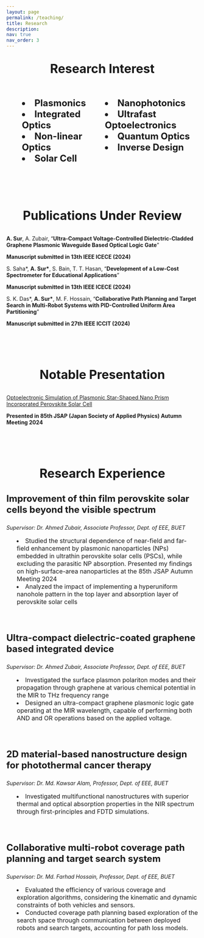 ```yaml
---
layout: page
permalink: /teaching/
title: Research
description: 
nav: true
nav_order: 3
---
```



<p style="text-align: center; font-size: 32px;">
    <strong>Research Interest</strong>
</p>


<div style="display: flex; justify-content: space-around;">

  <div style="text-align: center; font-size: 24px;">
    <ul style="list-style-position: inside; text-align: left;">
      <li><strong>Plasmonics</strong></li>
      <li><strong>Integrated Optics</strong></li>
      <li><strong>Non-linear Optics</strong></li>
      <li><strong>Solar Cell</strong></li>
    </ul>
  </div>

  <div style="text-align: center; font-size: 24px;">
    <ul style="list-style-position: inside; text-align: left;">
      <li><strong>Nanophotonics</strong></li>
      <li><strong>Ultrafast Optoelectronics</strong></li>
      <li><strong>Quantum Optics</strong></li>
      <li><strong>Inverse Design</strong></li>
    </ul>
  </div>

</div>

<div style="height: 60px;"></div> 

<p style="text-align: center; font-size: 32px;">
    <strong>Publications Under Review</strong>
</p>


<p style="font-size: 20px;">

<strong>A. Sur</strong>, A. Zubair, “<strong>Ultra-Compact Voltage-Controlled Dielectric-Cladded Graphene Plasmonic Waveguide Based Optical Logic Gate</strong>”

**Manuscript submitted in 13th IEEE ICECE (2024)**

S. Saha*, <strong>A. Sur*</strong>, S. Bain, T. T. Hasan, “<strong>Development of a Low-Cost Spectrometer for Educational Applications</strong>”  

**Manuscript submitted in 13th IEEE ICECE (2024)**

S. K. Das*, <strong>A. Sur*</strong>, M. F. Hossain, “<strong>Collaborative Path Planning and Target Search in Multi-Robot Systems with PID-Controlled Uniform Area Partitioning</strong>” 

**Manuscript submitted in 27th IEEE ICCIT (2024)**

</p>

<div style="height: 60px;"></div> 


<p style="text-align: center; font-size: 32px;">
    <strong>Notable Presentation</strong>
</p>

[Optoelectronic Simulation of Plasmonic Star-Shaped Nano Prism Incorporated Perovskite Solar Cell][JSAP]

**Presented in 85th JSAP (Japan Society of Applied Physics) Autumn Meeting 2024**

<div style="height: 60px;"></div> 


<p style="text-align: center; font-size: 32px;">
    <strong>Research Experience</strong>
</p>

<p style="text-align: left; font-size: 24px;">
    <strong>Improvement of thin film perovskite solar cells beyond the visible spectrum</strong>
</p>

<p><i>Supervisor: Dr. Ahmed Zubair, Associate Professor, Dept. of EEE, BUET</i></p>

<div style="text-align: center; font-size: 16px;">
    <ul style="list-style-position: inside; text-align: left;">
      <li>Studied the structural dependence of near-field and far-field enhancement by plasmonic nanoparticles (NPs) embedded in ultrathin perovskite solar cells (PSCs), while excluding the parasitic NP absorption. Presented my findings on high-surface-area nanoparticles at the 85th JSAP Autumn Meeting 2024</li>
      <li>Analyzed the impact of implementing a hyperuniform nanohole pattern in the top layer and absorption layer of perovskite solar cells</li>
    </ul>
</div>

<div style="height: 30px;">
</div> 





<p style="text-align: left; font-size: 24px;">
    <strong>Ultra-compact dielectric-coated graphene based integrated device</strong>
</p>

<p><i>Supervisor: Dr. Ahmed Zubair, Associate Professor, Dept. of EEE, BUET</i></p>

<div style="text-align: center; font-size: 16px;">
    <ul style="list-style-position: inside; text-align: left;">
      <li>Investigated the surface plasmon polariton modes and their propagation through graphene at various chemical potential in the MIR to THz frequency range</li>
      <li>Designed an ultra-compact graphene plasmonic logic gate operating at the MIR wavelength, capable of performing both AND and OR operations based on the applied voltage.</li>
    </ul>
</div>

<div style="height: 30px;">
</div> 




<p style="text-align: left; font-size: 24px;">
    <strong>2D material-based nanostructure design for photothermal cancer therapy</strong>
</p>

<p><i>Supervisor: Dr. Md. Kawsar Alam, Professor, Dept. of EEE, BUET</i></p>

<div style="text-align: center; font-size: 16px;">
    <ul style="list-style-position: inside; text-align: left;">
      <li>Investigated multifunctional nanostructures with superior thermal and optical absorption properties in the NIR spectrum through first-principles and FDTD simulations.</li>
    </ul>
</div>

<div style="height: 30px;">
</div> 



<p style="text-align: left; font-size: 24px;">
    <strong>Collaborative multi-robot coverage path planning and target search system</strong>
</p>

<p><i>Supervisor:  Dr. Md. Farhad Hossain, Professor, Dept. of EEE, BUET</i></p>

<div style="text-align: center; font-size: 16px;">
    <ul style="list-style-position: inside; text-align: left;">
      <li>Evaluated the efficiency of various coverage and exploration algorithms, considering the kinematic and dynamic constraints of both vehicles and sensors.</li>
      <li>Conducted coverage path planning based exploration of the search space through communication between deployed robots and search targets, accounting for path loss models.</li>
    </ul>
</div>

<div style="height: 30px;">
</div> 

[JSAP]: https://docs.google.com/presentation/d/15cIItyCWa-KjU3bGkxi__p--92b0h0_V/edit?usp=sharing&ouid=104682773955332257682&rtpof=true&sd=true